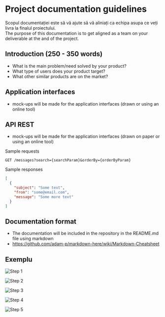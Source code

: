 # Project documentation guidelines

Scopul documentației este să vă ajute să vă aliniați ca echipa asupa ce veți livra la finalul proiectului.  
The purpose of this documentation is to get aligned as a team on your deliverable at the and of the project.

## Introduction (250 - 350 words)

* What is the main problem/need solved by your product?
* What type of users does your product target?
* What other similar products are on the market?

## Application interfaces

* mock-ups will be made for the application interfaces (drawn or using an online tool)

## API REST

* mock-ups will be made for the application interfaces (drawn on paper or using an online tool)

Sample requests

```
GET /messages?search={searchParam}&orderBy={orderByParam}
```

Sample responses

```json
[ 
  {
    "subject": "Some text",
    "from": "some@email.com",
    "message": "Some more text"
  }
]
```



## Documentation format

* The documentation will be included in the repository in the README.md file using markdown
* https://github.com/adam-p/markdown-here/wiki/Markdown-Cheatsheet

## Exemplu

![Step 1](https://raw.githubusercontent.com/eduardbudacu/webtech-documentatie/master/docs/1.jpg)

![Step 2](https://raw.githubusercontent.com/eduardbudacu/webtech-documentatie/master/docs/2.jpg)

![Step 3](https://raw.githubusercontent.com/eduardbudacu/webtech-documentatie/master/docs/3.jpg)

![Step 4](https://raw.githubusercontent.com/eduardbudacu/webtech-documentatie/master/docs/4.jpg)

![Step 5](https://raw.githubusercontent.com/eduardbudacu/webtech-documentatie/master/docs/5.jpg)

